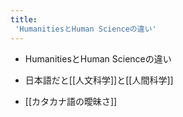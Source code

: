 ```yaml
---
title:
 'HumanitiesとHuman Scienceの違い'
---
```


- HumanitiesとHuman Scienceの違い
- 日本語だと[[人文科学]]と[[人間科学]]

- [[カタカナ語の曖昧さ]]
